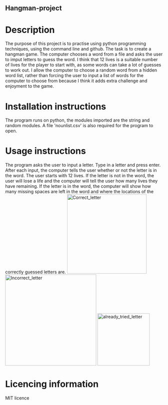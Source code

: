 ## Hangman-project

# Description
The purpose of this project is to practise using python programming techniques, using the command line and github. The task is to create a hangman game. The computer chooses a word from a file and asks the user to imput letters to guess the word.
I think that 12 lives is a suitable number of lives for the player to start with, as some words can take a lot of guesses to work out. I allow the computer to choose a random word from a hidden word list, rather than forcing the user to input a list of words for the computer to choose from because I think it adds extra challenge and enjoyment to the game.

# Installation instructions
The program runs on python, the modules imported are the string and random modules. A file 'nounlist.csv' is also required for the program to open.

# Usage instructions
The program asks the user to input a letter. Type in a letter and press enter. After each input, the computer tells the user whether or not the letter is in the word. The user starts with 12 lives. If the letter is not in the word, the user will lose a life and the computer will tell the user how many lives they have remaining. If the letter is in the word, the computer will show how many missing spaces are left in the word and where the locations of the correctly guessed letters are.
<img width="254" alt="Correct_letter" src="https://github.com/sgrayner/Hangman-project/assets/29332415/81cdb7f9-1e53-4ff7-9656-6665e740bc9f">
<img width="291" alt="Incorrect_letter" src="https://github.com/sgrayner/Hangman-project/assets/29332415/ebba97c2-6b0e-42b8-889e-ff41bb1baab0">
<img width="167" alt="already_tried_letter" src="https://github.com/sgrayner/Hangman-project/assets/29332415/e764f014-3c4d-4bc8-a200-84865bf9dcbe">

# Licencing information
MIT licence
